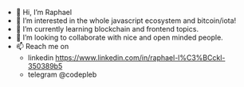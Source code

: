 - 👋 Hi, I’m Raphael
- 👀 I’m interested in the whole javascript ecosystem and bitcoin/iota!
- 🌱 I’m currently learning blockchain and frontend topics.
- 💞️ I’m looking to collaborate with nice and open minded people.
- 📫 Reach me on
  - linkedin https://www.linkedin.com/in/raphael-l%C3%BCckl-350389b5
  - telegram @codepleb
